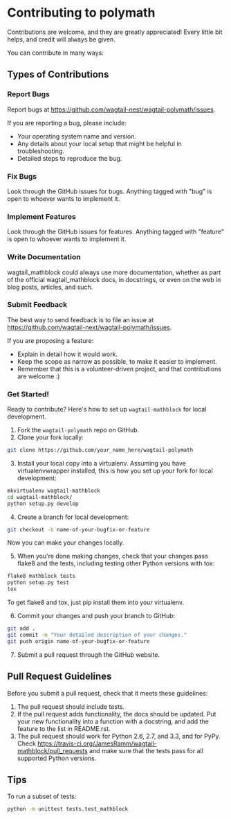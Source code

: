# Contributing to polymath

Contributions are welcome, and they are greatly appreciated! Every
little bit helps, and credit will always be given.

You can contribute in many ways:

## Types of Contributions

### Report Bugs

Report bugs at https://github.com/wagtail-nest/wagtail-polymath/issues.

If you are reporting a bug, please include:

* Your operating system name and version.
* Any details about your local setup that might be helpful in troubleshooting.
* Detailed steps to reproduce the bug.

### Fix Bugs

Look through the GitHub issues for bugs. Anything tagged with "bug"
is open to whoever wants to implement it.

### Implement Features

Look through the GitHub issues for features. Anything tagged with "feature"
is open to whoever wants to implement it.

### Write Documentation

wagtail_mathblock could always use more documentation, whether as part of the
official wagtail_mathblock docs, in docstrings, or even on the web in blog posts,
articles, and such.

### Submit Feedback

The best way to send feedback is to file an issue at https://github.com/wagtail-next/wagtail-polymath/issues.

If you are proposing a feature:

* Explain in detail how it would work.
* Keep the scope as narrow as possible, to make it easier to implement.
* Remember that this is a volunteer-driven project, and that contributions
  are welcome :)

### Get Started!

Ready to contribute? Here's how to set up `wagtail-mathblock` for local development.

1. Fork the `wagtail-polymath` repo on GitHub.
2. Clone your fork locally:

```sh
git clone https://github.com/your_name_here/wagtail-polymath
```

3. Install your local copy into a virtualenv. Assuming you have virtualenvwrapper installed, this is how you set up your fork for local development:

```sh
mkvirtualenv wagtail-mathblock
cd wagtail-mathblock/
python setup.py develop
```

4. Create a branch for local development:

```sh
git checkout -b name-of-your-bugfix-or-feature
```

   Now you can make your changes locally.

5. When you're done making changes, check that your changes pass flake8 and the
   tests, including testing other Python versions with tox:

```sh
flake8 mathblock tests
python setup.py test
tox
```

   To get flake8 and tox, just pip install them into your virtualenv.

6. Commit your changes and push your branch to GitHub:

```sh
git add .
git commit -m "Your detailed description of your changes."
git push origin name-of-your-bugfix-or-feature
```

7. Submit a pull request through the GitHub website.

Pull Request Guidelines
-----------------------

Before you submit a pull request, check that it meets these guidelines:

1. The pull request should include tests.
2. If the pull request adds functionality, the docs should be updated. Put
   your new functionality into a function with a docstring, and add the
   feature to the list in README.rst.
3. The pull request should work for Python 2.6, 2.7, and 3.3, and for PyPy. Check
   https://travis-ci.org/JamesRamm/wagtail-mathblock/pull_requests
   and make sure that the tests pass for all supported Python versions.

Tips
----

To run a subset of tests:

```sh
python -m unittest tests.test_mathblock
```
